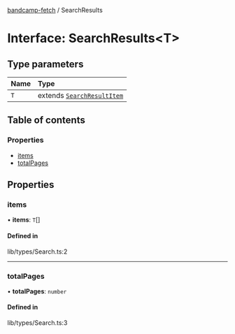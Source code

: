 [bandcamp-fetch](../README.md) / SearchResults

# Interface: SearchResults<T\>

## Type parameters

| Name | Type |
| :------ | :------ |
| `T` | extends [`SearchResultItem`](SearchResultItem.md) |

## Table of contents

### Properties

- [items](SearchResults.md#items)
- [totalPages](SearchResults.md#totalpages)

## Properties

### items

• **items**: `T`[]

#### Defined in

lib/types/Search.ts:2

___

### totalPages

• **totalPages**: `number`

#### Defined in

lib/types/Search.ts:3
